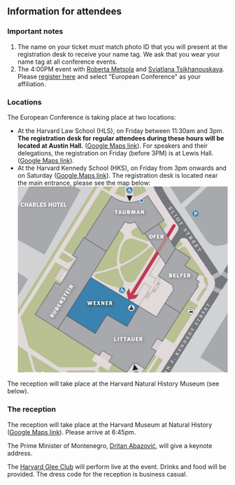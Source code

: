 ## Information for attendees

### Important notes
1. The name on your ticket *must* match photo ID that you will present at the registration desk to receive your name tag. We ask that you wear your name tag at all conference events.
2. The 4:00PM event with [Roberta Metsola](https://euroconf.eu/speakers/metsola/) and [Sviatlana Tsikhanouskaya](https://euroconf.eu/speakers/tsikhanouskaya/). Please [register here](https://hksexeced.tfaforms.net/f/iop-forum-register?c=7014V000002IzgHQAS&_ga=2.97960799.1960630084.1679456944-1530269755.1674477134&_gl=1*1vq5sl*_ga*MTUzMDI2OTc1NS4xNjc0NDc3MTM0*_ga_72NC9RC7VN*MTY3OTYxOTQ0OC40MC4xLjE2Nzk2MTk0OTIuMTYuMC4w) and select "European Conference" as your affiliation. 

### Locations

The European Conference is taking place at two locations:
* At the Harvard Law School (HLS), on Friday between 11:30am and 3pm. **The registration desk for regular attendees during these hours will be located at Austin Hall.** ([Google Maps link](https://goo.gl/maps/htrvHFs7z96YqeYs9)). For speakers and their delegations, the registration on Friday (before 3PM) is at Lewis Hall. ([Google Maps link](https://goo.gl/maps/eQAhmMwQR3CmQ8oY9)).
* At the Harvard Kennedy School (HKS), on Friday from 3pm onwards and on Saturday ([Google Maps link](https://www.google.fr/maps/place/42%C2%B022'18.5%22N+71%C2%B007'17.8%22W/@42.371812,-71.121622,17z/data=!3m1!4b1!4m4!3m3!8m2!3d42.371812!4d-71.121622)). The registration desk is located near the main entrance, please see the map below: <div class='hks-map'>![image](hks-map.png)</div>

The reception will take place at the Harvard Natural History Museum (see below).

### The reception

The reception will take place at the Harvard Museum at Natural History ([Google Maps link](https://goo.gl/maps/nZBwzoneR4jcRgeY7)). Please arrive at 6:45pm.

The Prime Minister of Montenegro, [Dritan Abazović](https://euroconf.eu/speakers/abazovic/), will give a keynote address.

The [Harvard Glee Club](https://harvardgleeclub.org/) will perform live at the event. Drinks and food will be provided. The dress code for the reception is business casual.
